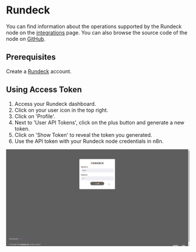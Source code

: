 # Rundeck

You can find information about the operations supported by the Rundeck node on the [integrations](https://n8n.io/integrations/n8n-nodes-base.rundeck) page. You can also browse the source code of the node on [GitHub](https://github.com/n8n-io/n8n/tree/master/packages/nodes-base/nodes/Rundeck).

## Prerequisites

Create a [Rundeck](https://www.rundeck.com/) account.

## Using Access Token

1. Access your Rundeck dashboard.
2. Click on your user icon in the top right.
3. Click on 'Profile'.
4. Next to 'User API Tokens', click on the plus button and generate a new token.
5. Click on 'Show Token' to reveal the token you generated.
5. Use the API token with your Rundeck node credentials in n8n.

![Getting Rundeck credentials](./using-access-token.gif)
